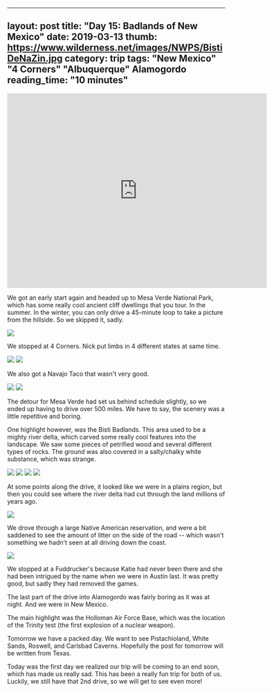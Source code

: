 
---
layout: post
title: "Day 15: Badlands of New Mexico"
date: 2019-03-13
thumb: https://www.wilderness.net/images/NWPS/BistiDeNaZin.jpg
category: trip
tags: "New Mexico" "4 Corners" "Albuquerque" Alamogordo
reading_time: "10 minutes"
---

<iframe src="https://www.google.com/maps/embed?pb=!1m48!1m8!1m3!1d3357106.681298377!2d-108.5343275!3d34.7448982!3m2!1i1024!2i768!4f13.1!4m37!3e0!4m5!1s0x87396f97719cc121%3A0x5ab0790925832f47!2sCortez%2C+CO+81321!3m2!1d37.3488827!2d-108.5859265!4m5!1s0x873960bf2ed7711f%3A0x79f695a21bf61863!2sMesa+Verde+National+Park%2C+Colorado!3m2!1d37.2308729!2d-108.4618335!4m5!1s0x873a2587e8bc40c9%3A0xc7159e67f4b8c1cb!2s4+Corners+Monument%2C+Arizona!3m2!1d36.9936383!2d-109.04114059999999!4m5!1s0x873b66594b9b18a1%3A0x57b87dab763fcb9!2sBisti+Badlands%2C+New+Mexico!3m2!1d36.284731199999996!2d-108.19507209999999!4m5!1s0x87220b83bfe8b5c3%3A0x5578f9c61d61d02e!2sFuddruckers%2C+Yale+Boulevard+Southeast%2C+Albuquerque%2C+NM!3m2!1d35.057621!2d-106.621646!4m5!1s0x86e050632273d451%3A0x7907058f980b60bd!2sAlamogordo%2C+NM!3m2!1d32.8995325!2d-105.96026499999999!5e0!3m2!1sen!2sus!4v1552803684516" width="600" height="450" frameborder="0" style="border:0" allowfullscreen></iframe>

We got an early start again and headed
up to Mesa Verde National Park, which
has some really cool ancient cliff 
dwellings that you tour. In the summer.
In the winter, you can only drive a
45-minute loop to take a picture from the
hillside. So we skipped it, sadly.

![](/assets/images/day15/MesaVerde.jpg)

We stopped at 4 Corners. Nick put limbs
in 4 different states at same time.

![](/assets/images/day15/4Corners.jpg)
![](/assets/images/day15/Nick.jpg)

We also got a Navajo Taco that wasn't
very good.

![](/assets/images/day15/Taco.jpg)
![](/assets/images/day15/Horse.jpg)

The detour for Mesa Verde had set us 
behind schedule slightly, so we ended
up having to drive over 500 miles.
We have to say, the scenery
 was a little repetitive and boring.


One highlight however, was the Bisti 
Badlands. This area used to be a mighty
river delta, which carved some really
cool features into the landscape.
We saw some pieces of petrified wood
and several different types of rocks.
The ground was also covered in a 
salty/chalky white substance, which
was strange.

![](/assets/images/day15/Badland.jpg)
![](/assets/images/day15/FollowTheLeader.jpg)
![](/assets/images/day15/Fossil.jpg)
![](/assets/images/day15/Rock.jpg)


At some points along the drive, it
looked like we were in a plains region,
but then you could see where the river
delta had cut through the land millions
of years ago.

![](/assets/images/day15/Plateau.jpg)

We drove through a large Native American
reservation, and were a bit saddened to
see the amount of litter on the side of
the road -- which wasn't something we
hadn't seen at all driving down the 
coast.

![](/assets/images/day15/66.jpg)

We stopped at a Fuddrucker's because 
Katie had never been there and she had
been intrigued by the name when we were
in Austin last. It was pretty good, but
sadly they had removed the games.

The last part of the drive into 
Alamogordo was fairly boring as it
was at night. And we were in New Mexico.

The main highlight was the Holloman Air
Force Base, which was the location of
the Trinity test (the first explosion of
a nuclear weapon).

Tomorrow we have a packed day. We want
to see Pistachioland, White Sands, 
Roswell, and Carlsbad Caverns. Hopefully
the post for tomorrow will be written 
from Texas.

Today was the first day we realized
our trip will be coming to an end soon,
which has made us really sad. This has 
been a really fun trip for both of us.
Luckily, we still have that 2nd drive,
so we will get to see even more!
